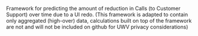 Framework for predicting the amount of reduction in Calls (to Customer Support) over time due to a UI redo. 
(This framework is adapted to contain only aggregated (high-over) data, calculations built on top of the framework 
are not and will not be included on github for UWV privacy considerations)
